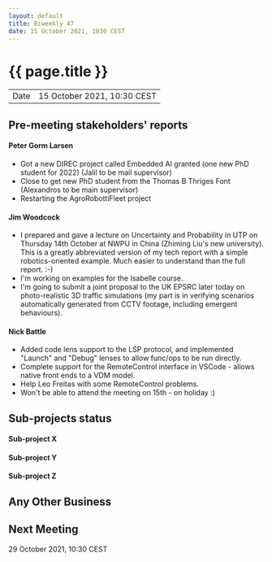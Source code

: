```yaml
---
layout: default
title: Biweekly 47
date: 15 October 2021, 1030 CEST
---
```


<script src="https://code.jquery.com/jquery-1.11.1.min.js">
</script>
<script src="/javascripts/edit.js"></script>
<script>setEditButonNm();</script>

# {{ page.title }}

|||
|---|---|
| Date | 15 October 2021, 10:30 CEST |


## Pre-meeting stakeholders' reports

<!-- Please keep in mind that the minutes are publicly available.-->

#### Peter Gorm Larsen
* Got a new DIREC project called Embedded AI granted (one new PhD student for 2022) (Jalil to be mail supervisor)
* Close to get new PhD student from the Thomas B Thriges Font (Alexandros to be main supervisor)
* Restarting the AgroRobottiFleet project

#### Jim Woodcock
* I prepared and gave a lecture on Uncertainty and Probability in UTP on Thursday 14th October at NWPU in China (Zhiming Liu's new university). This is a greatly abbreviated version of my tech report with a simple robotics-oriented example. Much easier to understand than the full report. :-)
* I'm working on examples for the Isabelle course.
* I'm going to submit a joint proposal to the UK EPSRC later today on photo-realistic 3D traffic simulations (my part is in verifying scenarios automatically generated from CCTV footage, including emergent behaviours). 

#### Nick Battle
* Added code lens support to the LSP protocol, and implemented "Launch" and "Debug" lenses to allow func/ops to be run directly.
* Complete support for the RemoteControl interface in VSCode - allows native front ends to a VDM model.
* Help Leo Freitas with some RemoteControl problems.
* Won't be able to attend the meeting on 15th - on holiday :)

## Sub-projects status


#### Sub-project X

#### Sub-project Y

#### Sub-project Z

##  Any Other Business

Next Meeting
------------

29 October 2021, 10:30 CEST


<div id="edit_page_div"></div>
